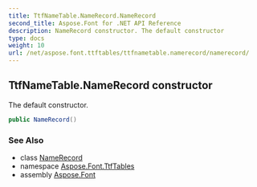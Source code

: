 ```yaml
---
title: TtfNameTable.NameRecord.NameRecord
second_title: Aspose.Font for .NET API Reference
description: NameRecord constructor. The default constructor
type: docs
weight: 10
url: /net/aspose.font.ttftables/ttfnametable.namerecord/namerecord/
---
```

## TtfNameTable.NameRecord constructor

The default constructor.

```csharp
public NameRecord()
```

### See Also

* class [NameRecord](../)
* namespace [Aspose.Font.TtfTables](../../ttfnametable.namerecord/)
* assembly [Aspose.Font](../../../)


